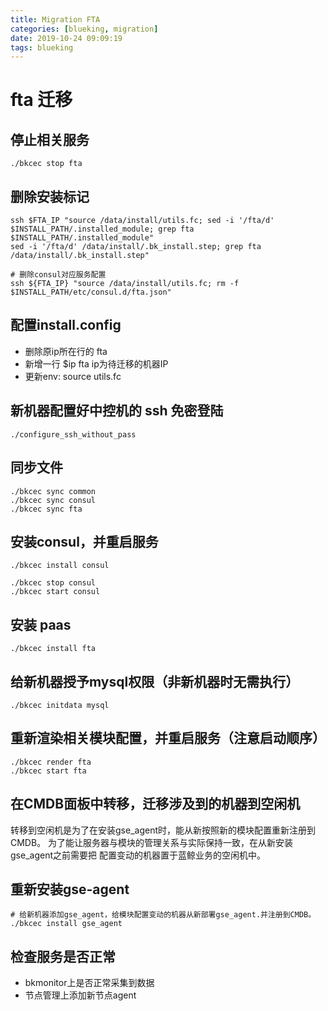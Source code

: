 ```yaml
---
title: Migration FTA
categories: [blueking, migration]
date: 2019-10-24 09:09:19
tags: blueking
---
```

# fta 迁移

## 停止相关服务

    ./bkcec stop fta

## 删除安装标记

    ssh $FTA_IP "source /data/install/utils.fc; sed -i '/fta/d' $INSTALL_PATH/.installed_module; grep fta $INSTALL_PATH/.installed_module"
    sed -i '/fta/d' /data/install/.bk_install.step; grep fta /data/install/.bk_install.step"

    # 删除consul对应服务配置
    ssh ${FTA_IP} "source /data/install/utils.fc; rm -f $INSTALL_PATH/etc/consul.d/fta.json"

## 配置install.config

- 删除原ip所在行的 fta
- 新增一行 $ip fta ip为待迁移的机器IP
- 更新env: source utils.fc

## 新机器配置好中控机的 ssh 免密登陆

    ./configure_ssh_without_pass

## 同步文件

    ./bkcec sync common
    ./bkcec sync consul
    ./bkcec sync fta

## 安装consul，并重启服务

    ./bkcec install consul
    
    ./bkcec stop consul
    ./bkcec start consul

## 安装 paas

    ./bkcec install fta

## 给新机器授予mysql权限（非新机器时无需执行）

    ./bkcec initdata mysql

## 重新渲染相关模块配置，并重启服务（注意启动顺序）

    ./bkcec render fta
    ./bkcec start fta

## 在CMDB面板中转移，迁移涉及到的机器到空闲机

转移到空闲机是为了在安装gse_agent时，能从新按照新的模块配置重新注册到CMDB。
为了能让服务器与模块的管理关系与实际保持一致，在从新安装gse_agent之前需要把
配置变动的机器置于蓝鲸业务的空闲机中。

## 重新安装gse-agent

    # 给新机器添加gse_agent，给模块配置变动的机器从新部署gse_agent.并注册到CMDB。
    ./bkcec install gse_agent

## 检查服务是否正常

- bkmonitor上是否正常采集到数据
- 节点管理上添加新节点agent
